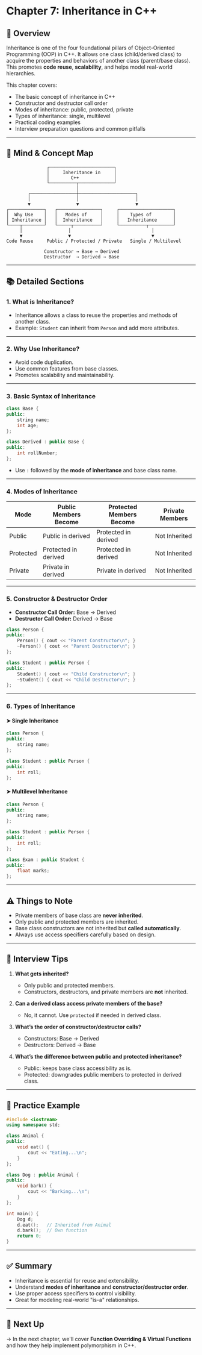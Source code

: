 # Chapter 7: Inheritance in C++

## 🧭 Overview

Inheritance is one of the four foundational pillars of Object-Oriented Programming (OOP) in C++. It allows one class (child/derived class) to acquire the properties and behaviors of another class (parent/base class). This promotes **code reuse**, **scalability**, and helps model real-world hierarchies.

This chapter covers:
- The basic concept of inheritance in C++
- Constructor and destructor call order
- Modes of inheritance: public, protected, private
- Types of inheritance: single, multilevel
- Practical coding examples
- Interview preparation questions and common pitfalls

---

## 🧠 Mind & Concept Map

```
               ┌────────────────────────┐
               │     Inheritance in     │
               │        C++             │
               └──────────┬─────────────┘
                          │
        ┌─────────────────┼─────────────────────┐
        │                 │                     │
        ▼                 ▼                     ▼
┌─────────────┐   ┌────────────────┐     ┌────────────────────┐
│  Why Use    │   │   Modes of     │     │    Types of        │
│ Inheritance │   │  Inheritance   │     │   Inheritance      │
└────┬────────┘   └─────┬──────────┘     └──────────┬─────────┘
     │                 │                              │
     ▼                 ▼                              ▼
Code Reuse     Public / Protected / Private   Single / Multilevel

              Constructor → Base → Derived
              Destructor  → Derived → Base
```

---

## 📚 Detailed Sections

### 1. What is Inheritance?

- Inheritance allows a class to reuse the properties and methods of another class.
- Example: `Student` can inherit from `Person` and add more attributes.

---

### 2. Why Use Inheritance?

- Avoid code duplication.
- Use common features from base classes.
- Promotes scalability and maintainability.

---

### 3. Basic Syntax of Inheritance

```cpp
class Base {
public:
    string name;
    int age;
};

class Derived : public Base {
public:
    int rollNumber;
};
```

- Use `:` followed by the **mode of inheritance** and base class name.

---

### 4. Modes of Inheritance

| Mode       | Public Members Become | Protected Members Become | Private Members |
|------------|------------------------|---------------------------|------------------|
| Public     | Public in derived      | Protected in derived      | Not Inherited    |
| Protected  | Protected in derived   | Protected in derived      | Not Inherited    |
| Private    | Private in derived     | Private in derived        | Not Inherited    |

---

### 5. Constructor & Destructor Order

- **Constructor Call Order:** Base → Derived
- **Destructor Call Order:** Derived → Base

```cpp
class Person {
public:
    Person() { cout << "Parent Constructor\n"; }
    ~Person() { cout << "Parent Destructor\n"; }
};

class Student : public Person {
public:
    Student() { cout << "Child Constructor\n"; }
    ~Student() { cout << "Child Destructor\n"; }
};
```

---

### 6. Types of Inheritance

#### ➤ Single Inheritance

```cpp
class Person {
public:
    string name;
};

class Student : public Person {
public:
    int roll;
};
```

#### ➤ Multilevel Inheritance

```cpp
class Person {
public:
    string name;
};

class Student : public Person {
public:
    int roll;
};

class Exam : public Student {
public:
    float marks;
};
```

---

## ⚠️ Things to Note

- Private members of base class are **never inherited**.
- Only public and protected members are inherited.
- Base class constructors are not inherited but **called automatically**.
- Always use access specifiers carefully based on design.

---

## 💼 Interview Tips

1. **What gets inherited?**
   - Only public and protected members.
   - Constructors, destructors, and private members are **not** inherited.

2. **Can a derived class access private members of the base?**
   - No, it cannot. Use `protected` if needed in derived class.

3. **What’s the order of constructor/destructor calls?**
   - Constructors: Base → Derived
   - Destructors: Derived → Base

4. **What’s the difference between public and protected inheritance?**
   - Public: keeps base class accessibility as is.
   - Protected: downgrades public members to protected in derived class.

---

## 🧪 Practice Example

```cpp
#include <iostream>
using namespace std;

class Animal {
public:
    void eat() {
        cout << "Eating...\n";
    }
};

class Dog : public Animal {
public:
    void bark() {
        cout << "Barking...\n";
    }
};

int main() {
    Dog d;
    d.eat();   // Inherited from Animal
    d.bark();  // Own function
    return 0;
}
```

---

## ✅ Summary

- Inheritance is essential for reuse and extensibility.
- Understand **modes of inheritance** and **constructor/destructor order**.
- Use proper access specifiers to control visibility.
- Great for modeling real-world "is-a" relationships.

---

## 📌 Next Up

→ In the next chapter, we'll cover **Function Overriding & Virtual Functions** and how they help implement polymorphism in C++.

